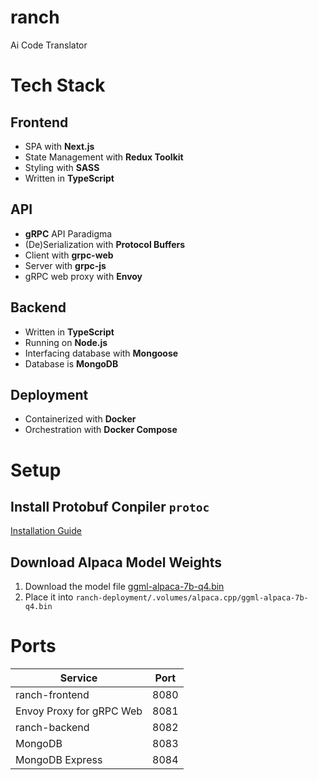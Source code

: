 # ranch
Ai Code Translator

# Tech Stack
## Frontend
- SPA with **Next.js**
- State Management with **Redux Toolkit**
- Styling with **SASS**
- Written in **TypeScript**

## API
- **gRPC** API Paradigma
- (De)Serialization with **Protocol Buffers**
- Client with **grpc-web**
- Server with **grpc-js**
- gRPC web proxy with **Envoy**

## Backend
- Written in **TypeScript**
- Running on **Node.js**
- Interfacing database with **Mongoose**
- Database is **MongoDB**

## Deployment
- Containerized with **Docker**
- Orchestration with **Docker Compose**
 
# Setup
## Install Protobuf Conpiler `protoc`
[Installation Guide](https://grpc.io/docs/protoc-installation/) 
## Download Alpaca Model Weights
1. Download the model file [ggml-alpaca-7b-q4.bin](https://huggingface.co/Sosaka/Alpaca-native-4bit-ggml/blob/main/ggml-alpaca-7b-q4.bin)
2. Place it into `ranch-deployment/.volumes/alpaca.cpp/ggml-alpaca-7b-q4.bin`


# Ports
| Service | Port |
| --- | --- |
| ranch-frontend | 8080 |
| Envoy Proxy for gRPC Web | 8081 |
| ranch-backend | 8082 |
| MongoDB | 8083 |
| MongoDB Express | 8084 |